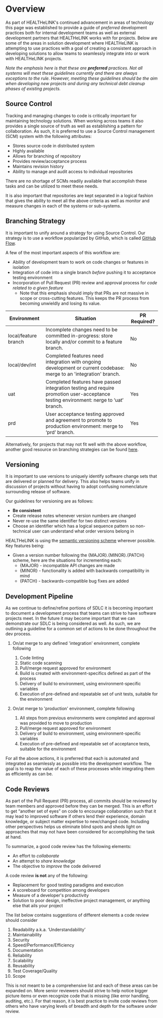 # Overview
As part of HEALTHeLINK's continued advancement in areas of technology this page was established to provide a guide of _preferred_ development practices both for internal development teams as well as external development partners that HEALTHeLINK works with for projects. Below are some of the areas in solution development where HEALTHeLINK is attempting to use practices with a goal of creating a consistent approach in developing solutions to allow teams to seamlessly integrate into or work with HEALTHeLINK projects.

*Note the emphasis here is that these are **preferred** practices. Not all systems will meet these guidelines currently and there are always exceptions to the rule. However, meeting these guidelines should be the aim when developing new projects and during any technical debt cleanup phases of existing projects.*

## Source Control
Tracking and managing changes to code is critically important for maintaining technology solutions. When working across teams it also provides a single source of truth as well as establishing a pattern for collaboration. As such, it is preferred to use a Source Control management (SCM) system with the following attributes:

 - Stores source code in distributed system
 - Highly available
 - Allows for branching of repository
 - Provides review/acceptance process
 - Maintains revision history
 - Ability to manage and audit access to individual repositories
 
There are no shortage of SCMs readily available that accomplish these tasks and can be utilized to meet these needs. 

It is also important that repositories are kept separated in a logical fashion that gives the ability to meet all the above criteria as well as monitor and measure changes in each of the systems or sub-systems.

## Branching Strategy
It is important to unify around a strategy for using Source Control. Our strategy is to use a workflow popularized by GitHub, which is called [GitHub Flow](https://docs.github.com/en/get-started/quickstart/github-flow). 

A few of the most important aspects of this workflow are:

 - Ability of development team to work on code changes or features in isolation
 - Integration of code into a single branch *before* pushing it to acceptance testing environment
 - Incorporation of Pull Request (PR) review and approval process for *code related to a given feature* 
   - Note that this emphasis should imply that PRs are not massive in scope or cross-cutting features. This keeps the PR process from becoming unwieldly and losing its value.

| **Environment** | **Situation**                                                                                                                                              | **PR Required?** |
| --------------- | ---------------------------------------------------------------------------------------------------------------------------------------------------------- | ---------------- |
| local/feature branch| Incomplete changes need to be committed in-progress: store locally and/or commit to a feature branch.                                                                  | No               |
| local/dev/int       | Completed features need integration with ongoing development or current codebase: merge to an 'integration' branch.                                         | No               |
| uat | Completed features have passed integration testing and require promotion user-acceptance testing environment: nerge to ‘uat’ branch.    | Yes              |
| prd | User acceptance testing approved and agreement to promote to production environment: merge to ‘prd’ branch. | Yes              |

Alternatively, for projects that may not fit well with the above workflow, another good resource on branching strategies can be found [here](https://nvie.com/posts/a-successful-git-branching-model/).

## Versioning
It is important to use versions to uniquely identify software change sets that are delivered or planned for delivery. This also helps teams unify in discussion of projects without having to adopt confusing nomenclature surrounding release of software. 

Our guidelines for versioning are as follows:

 - **Be consistent**
 - Create release notes whenever version numbers are changed
 - Never re-use the same identifier for two distinct versions
 - Choose an identifier which has a logical sequence pattern so non-technical user can understand what order versions belong in

HEALTHeLINK is using the [semantic versioning scheme](https://semver.org/) wherever possible. Key features being:
 - Given a version number following the {MAJOR}.{MINOR}.{PATCH} scheme, here are the situations for incrementing each:
   -   {MAJOR} - incompatible API changes are made
   -   {MINOR} - functionality is added with backwards compatibility in mind
   -   {PATCH} - backwards-compatible bug fixes are added

## Development Pipeline
As we continue to define/refine portions of SDLC it is becoming important to document a development process that teams can strive to have software projects meet. In the future it may become important that we can demonstrate our SDLC is being considered as well. As such, we are outlining a guideline for a common set of actions to be done throughout the dev process. 

 1. On/at merge to any defined 'integration' environment, complete following
 
    1.  Code linting
    2. Static code scanning
    3. Pull/merge request approved for environment
    4. Build is created with environment-specifics defined as part of the process
    5. Delivery of build to environment, using environment-specific variables
    6. Execution of pre-defined and repeatable set of unit tests, suitable for the environment
     
2. On/at merge to 'production' environment, complete following
   1. All steps from previous environments were completed and approval was provided to move to production
   2. Pull/merge request approved for environment
   3. Delivery of build to environment, using environment-specific variables
   4. Execution of pre-defined and repeatable set of acceptance tests, suitable for the environment

For all the above actions, it is preferred that each is automated and integrated as seamlessly as possible into the development workflow. The goal is to reap the value of each of these processes while integrating them as efficiently as can be.

## Code Reviews
As part of the Pull Request (PR) process, all commits should be reviewed by team members and approved before they can be merged. This is an effort to get “another set of eyes” on code to encourage collaboration such that it may lead to improved software if others lend their experience, domain knowledge, or subject matter expertise to new/changed code. Including other perspectives helps us eliminate blind spots and sheds light on approaches that may not have been considered for accomplishing the task at hand.

To summarize, a good code review has the following elements:

 - An effort to _collaborate_
 - An attempt to _share knowledge_
 - The objective to _improve_ the code delivered

A code review **is not** any of the following:

 - Replacement for good testing paradigms and execution
 - A scoreboard for competition among developers
 - Measure of a developer's productivity
 - Solution to poor design, ineffective project management, or anything else that ails your project

The list below contains suggestions of different elements a code review should consider

 1. Readability a.k.a. ‘Understandability’
 2. Maintainability
 3. Security
 4. Speed/Performance/Efficiency
 5. Documentation
 6. Reliability
 7. Scalability
 8. Reusability
 9. Test Coverage/Quality
 10. Scope

This is not meant to be a comprehensive list and each of these areas can be expanded on. More senior reviewers should strive to help notice bigger picture items or even recognize code that is missing (like error handling, auditing, etc.). For that reason, it is best practice to invite code reviews from others who have varying levels of breadth and depth for the software under review.
